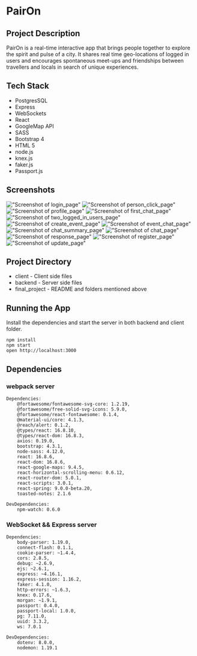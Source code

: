 # PairOn

## Project Description

PairOn is a real-time interactive app that brings people together to explore the spirit and pulse of a city. It shares real time geo-locations of logged in users and encourages spontaneous meet-ups and friendships between travellers and locals in search of unique experiences.

## Tech Stack

- PostgresSQL
- Express
- WebSockets
- React
- GoogleMap API
- SASS
- Bootstrap 4
- HTML 5
- node.js
- knex.js
- faker.js
- Passport.js

## Screenshots

!["Screenshot of login_page"](docs/login.png)
!["Screenshot of person_click_page"](docs/person_click.png)
!["Screenshot of profile_page"](docs/profile.png)
!["Screenshot of first_chat_page"](docs/first_chat.png)
!["Screenshot of two_logged_in_users_page"](docs/two_logged_in_users.png)
!["Screenshot of create_event_page"](docs/create_event.png)
!["Screenshot of event_chat_page"](docs/event_chat.png)
!["Screenshot of chat_summary_page"](docs/chat_summary.png)
!["Screenshot of chat_page"](docs/chat_page.png)
!["Screenshot of response_page"](docs/response.png)
!["Screenshot of register_page"](docs/register.png)
!["Screenshot of update_page"](docs/update.png)

## Project Directory

- client - Client side files
- backend - Server side files
- final_project - README and folders mentioned above

## Running the App


Install the dependencies and start the server in both backend and client folder.

```
npm install
npm start
open http://localhost:3000

```

## Dependencies


### webpack server

    Dependencies:
        @fortawesome/fontawesome-svg-core: 1.2.19,
        @fortawesome/free-solid-svg-icons: 5.9.0,
        @fortawesome/react-fontawesome: 0.1.4,
        @material-ui/core: 4.1.3,
        @reach/alert: 0.1.2,
        @types/react: 16.8.10,
        @types/react-dom: 16.8.3,
        axios: 0.19.0,
        bootstrap: 4.3.1,
        node-sass: 4.12.0,
        react: 16.8.6,
        react-dom: 16.8.6,
        react-google-maps: 9.4.5,
        react-horizontal-scrolling-menu: 0.6.12,
        react-router-dom: 5.0.1,
        react-scripts: 3.0.1,
        react-spring: 9.0.0-beta.20,
        toasted-notes: 2.1.6

    DevDependencies:
        npm-watch: 0.6.0

### WebSocket && Express server

    Dependencies: 
        body-parser: 1.19.0,
        connect-flash: 0.1.1,
        cookie-parser: ~1.4.4,
        cors: 2.8.5,
        debug: ~2.6.9,
        ejs: ~2.6.1,
        express: ~4.16.1,
        express-session: 1.16.2,
        faker: 4.1.0,
        http-errors: ~1.6.3,
        knex: 0.17.6,
        morgan: ~1.9.1,
        passport: 0.4.0,
        passport-local: 1.0.0,
        pg: 7.11.0,
        uuid: 3.3.2,
        ws: 7.0.1

    DevDependencies:
        dotenv: 8.0.0,
        nodemon: 1.19.1